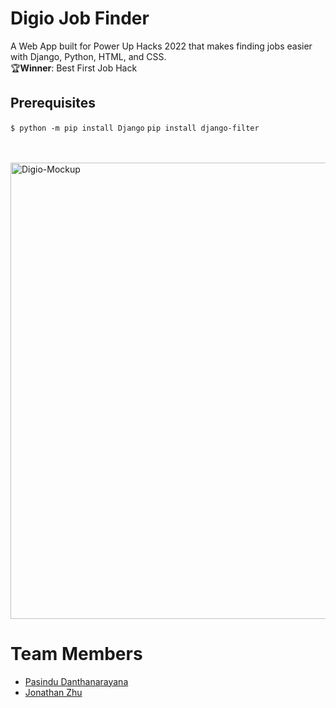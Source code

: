 # Digio Job Finder
A Web App built for Power Up Hacks 2022 that makes finding jobs easier with Django, Python, HTML, and CSS.
<br>
🏆**Winner**: Best First Job Hack

## Prerequisites 
```$ python -m pip install Django```
```pip install django-filter```

<br>
<br>
<img alt="Digio-Mockup" width="730" src="https://i.ibb.co/cY521V9/digio-mockup.jpg">


# Team Members
* [Pasindu Danthanarayana](https://github.com/pasindu651)
* [Jonathan Zhu](https://github.com/jiasunzhu613)
